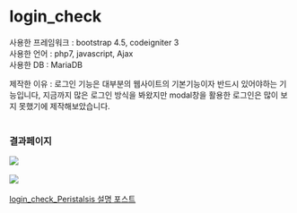 # login_check
사용한 프레임워크 : bootstrap 4.5, codeigniter 3<br>
사용한 언어 : php7, javascript, Ajax<br>
사용한 DB : MariaDB<br>

제작한 이유 : 로그인 기능은 대부분의 웹사이트의 기본기능이자 반드시 있어야하는 기능입니다, 지금까지 많은 로그인 방식을 봐왔지만 modal창을 활용한 로그인은 많이 보지 못했기에 제작해보았습니다.<br><br>

### 결과페이지

<kbd>
    <img src="https://user-images.githubusercontent.com/74585673/154596129-e01a12b8-5b77-4a69-86a2-a6d5cf3523ed.PNG">
</kbd>
<br><br>
<kbd>
    <img src="https://user-images.githubusercontent.com/74585673/154596135-52dde08f-edc1-4c8c-9a7e-28493161f770.PNG">
</kbd>
<br><br>
<a href="https://juniorprogram.tistory.com/56">login_check_Peristalsis 설명 포스트</a>
